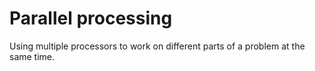 # Parallel processing

Using multiple processors to work on different parts of a problem at the same time.
